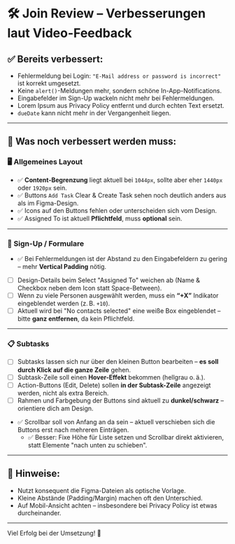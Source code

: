 # 🛠 Join Review – Verbesserungen laut Video-Feedback

## ✅ Bereits verbessert:
- Fehlermeldung bei Login: `"E-Mail address or password is incorrect"` ist korrekt umgesetzt.
- Keine `alert()`-Meldungen mehr, sondern schöne In-App-Notifications.
- Eingabefelder im Sign-Up wackeln nicht mehr bei Fehlermeldungen.
- Lorem Ipsum aus Privacy Policy entfernt und durch echten Text ersetzt.
- `dueDate` kann nicht mehr in der Vergangenheit liegen.

---

## 🚧 Was noch verbessert werden muss:

### 🖥 Allgemeines Layout
- ✅ **Content-Begrenzung** liegt aktuell bei `1044px`, sollte aber eher `1440px` oder `1920px` sein.
- ✅ Buttons `Add Task` Clear & Create Task sehen noch deutlich anders aus als im Figma-Design.
- ✅ Icons auf den Buttons fehlen oder unterscheiden sich vom Design.
- ✅ Assigned To ist aktuell **Pflichtfeld**, muss **optional** sein.

---

### 🧾 Sign-Up / Formulare
- ✅ Bei Fehlermeldungen ist der Abstand zu den Eingabefeldern zu gering – mehr **Vertical Padding** nötig.
- [ ] Design-Details beim Select "Assigned To" weichen ab (Name & Checkbox neben dem Icon statt Space-Between).
- [ ] Wenn zu viele Personen ausgewählt werden, muss ein **“+X”** Indikator eingeblendet werden (z. B. `+10`).
- [ ] Aktuell wird bei "No contacts selected" eine weiße Box eingeblendet – bitte **ganz entfernen**, da kein Pflichtfeld.

---

### 📋 Subtasks
- [ ] Subtasks lassen sich nur über den kleinen Button bearbeiten – **es soll durch Klick auf die ganze Zeile** gehen.
- [ ] Subtask-Zeile soll einen **Hover-Effekt** bekommen (hellgrau o. ä.).
- [ ] Action-Buttons (Edit, Delete) sollen **in der Subtask-Zeile** angezeigt werden, nicht als extra Bereich.
- [ ] Rahmen und Farbgebung der Buttons sind aktuell zu **dunkel/schwarz** – orientiere dich am Design.
- ✅ Scrollbar soll von Anfang an da sein – aktuell verschieben sich die Buttons erst nach mehreren Einträgen.
  - ✅ Besser: Fixe Höhe für Liste setzen und Scrollbar direkt aktivieren, statt Elemente "nach unten zu schieben".

---

## 📝 Hinweise:
- Nutzt konsequent die Figma-Dateien als optische Vorlage.
- Kleine Abstände (Padding/Margin) machen oft den Unterschied.
- Auf Mobil-Ansicht achten – insbesondere bei Privacy Policy ist etwas durcheinander.

---

Viel Erfolg bei der Umsetzung! 💪
